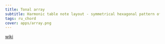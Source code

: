 ```yaml
---
title: Tonal array
subtitle: Harmonic table note layout - symmetrical hexagonal pattern of interval sequences
tags: ru_chord
cover: apps/array.png
---
```



<client-only>
  <tonal-space />
</client-only>

[wiki](https://en.wikipedia.org/wiki/Harmonic_table_note_layout)